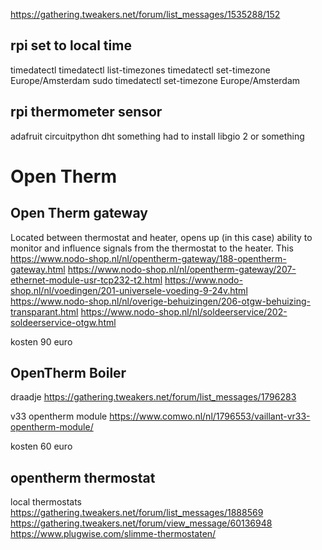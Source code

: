 https://gathering.tweakers.net/forum/list_messages/1535288/152

## rpi set to local time
timedatectl
timedatectl list-timezones
timedatectl set-timezone Europe/Amsterdam
sudo timedatectl set-timezone Europe/Amsterdam

## rpi thermometer sensor

adafruit circuitpython dht something
had to install libgio 2 or something

# Open Therm

## Open Therm gateway
Located between thermostat and heater, opens up (in this case) ability to monitor and influence signals from the thermostat to the heater. This 
https://www.nodo-shop.nl/nl/opentherm-gateway/188-opentherm-gateway.html
https://www.nodo-shop.nl/nl/opentherm-gateway/207-ethernet-module-usr-tcp232-t2.html
https://www.nodo-shop.nl/nl/voedingen/201-universele-voeding-9-24v.html
https://www.nodo-shop.nl/nl/overige-behuizingen/206-otgw-behuizing-transparant.html
https://www.nodo-shop.nl/nl/soldeerservice/202-soldeerservice-otgw.html

kosten 90 euro

## OpenTherm Boiler

draadje
https://gathering.tweakers.net/forum/list_messages/1796283

v33 opentherm module
https://www.comwo.nl/nl/1796553/vaillant-vr33-opentherm-module/

kosten 60 euro

## opentherm thermostat

local thermostats
https://gathering.tweakers.net/forum/list_messages/1888569
https://gathering.tweakers.net/forum/view_message/60136948
https://www.plugwise.com/slimme-thermostaten/